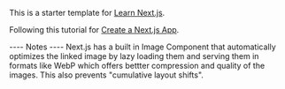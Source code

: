 This is a starter template for [Learn Next.js](https://nextjs.org/learn).

Following this tutorial for [Create a Next.js App](https://nextjs.org/learn/basics/create-nextjs-app).

---- Notes ----
Next.js has a built in Image Component that automatically optimizes the linked image by lazy loading them and serving them in formats like WebP which offers bettter compression and quality of the images. This also prevents "cumulative layout shifts".
